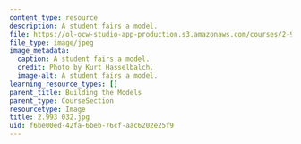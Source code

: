 ```yaml
---
content_type: resource
description: A student fairs a model.
file: https://ol-ocw-studio-app-production.s3.amazonaws.com/courses/2-993-special-topics-in-mechanical-engineering-the-art-and-science-of-boat-design-january-iap-2007/f6be00ed42fa6beb76cfaac6202e25f9_2993032.jpg
file_type: image/jpeg
image_metadata:
  caption: A student fairs a model.
  credit: Photo by Kurt Hasselbalch.
  image-alt: A student fairs a model.
learning_resource_types: []
parent_title: Building the Models
parent_type: CourseSection
resourcetype: Image
title: 2.993 032.jpg
uid: f6be00ed-42fa-6beb-76cf-aac6202e25f9
---
```

